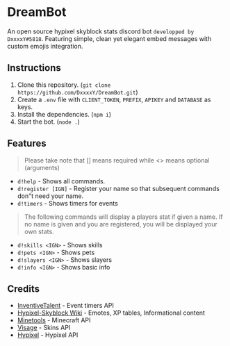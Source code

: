 # DreamBot
An open source hypixel skyblock stats discord bot `developped by DxxxxY#5818`. Featuring simple, clean yet elegant embed messages with custom emojis integration.

## Instructions
1. Clone this repository. (`git clone https://github.com/DxxxxY/DreamBot.git`)
2. Create a `.env` file with `CLIENT_TOKEN`, `PREFIX`, `APIKEY` and `DATABASE` as keys.
3. Install the dependencies. (`npm i`)
4. Start the bot. (`node .`)

## Features
> Please take note that [] means required while <> means optional (arguments)
- `d!help` - Shows all commands.
- `d!register [IGN]` - Register your name so that subsequent commands don"t need your name.
- `d!timers` - Shows timers for events
> The following commands will display a players stat if given a name. If no name is given and you are registered, you will be displayed your own stats.
- `d!skills <IGN>` - Shows skills
- `d!pets <IGN>` - Shows pets
- `d!slayers <IGN>` - Shows slayers
- `d!info <IGN>` - Shows basic info

## Credits
- [InventiveTalent](https://github.com/InventivetalentDev) - Event timers API
- [Hypixel-Skyblock Wiki](https://hypixel-skyblock.fandom.com/wiki/Hypixel_SkyBlock_Wiki) - Emotes, XP tables, Informational content
- [Minetools](https://api.minetools.eu/) - Minecraft API
- [Visage](https://visage.surgeplay.com/index.html) - Skins API
- [Hypixel](https://api.hypixel.net/) - Hypixel API


